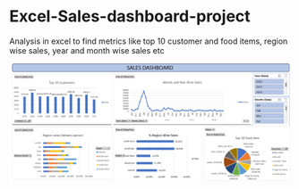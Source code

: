 # Excel-Sales-dashboard-project
Analysis in excel to find metrics like top 10 customer and food items, region wise sales, year and month wise sales etc

![image alt](https://github.com/arshadbu15/Excel-Sales-dashboard-project/blob/e2e1e8c51279aeca327e9620bc187bfd764603c4/Sales%20Dashboard.png)

